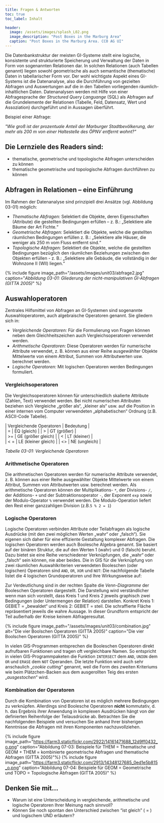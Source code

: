 ```yaml
---
title: Fragen & Antworten 
toc: true
toc_label: Inhalt

header:
  image: /assets/images/splash_L02.png
  image_description: "Post Boxes in the Marburg Area"
  caption: "Post Boxes in the Marburg Area. CC0 AG UI"
---
```



Die Datenbankstruktur der meisten GI-Systeme stellt eine logische, konsistente und strukturierte Speicherung und Verwaltung der Daten in Form von sogenannten Relationen dar. In solchen Relationen (auch Tabellen genannt) liegen sowohl geometrische als auch semantische (thematische) Daten in tabellarischer Form vor.<!--more-->  Der wohl wichtigste Aspekt eines GI-Systems ist die Datenanalyse, also die Durchführung von gezielten Abfragen und Auswertungen auf die in den Tabellen vorliegenden räumlich-inhaltlichen Daten. Datenanalysen werden mit Hilfe von einer Abfragesprache der *Structured Query Languange* (SQL) als Abfragen auf die Grundelemente der Relationen (Tabelle, Feld, Datensatz, Wert und Assoziation) durchgeführt und in Aussagen überführt.

Beispiel einer Abfrage:

*"Wie groß ist der prozentuale Anteil der Marburger Stadtbevölkerung, der mehr als 200 m von einer Haltestelle des ÖPNV entfernt wohnt?"*

## Die Lernziele des Readers sind:

  * thematische, geometrische und topologische Abfragen unterscheiden zu können
  * thematische geometrische und topologische Abfragen durchführen zu können


## Abfragen in Relationen – eine Einführung
	

Im Rahmen der Datenanalyse sind prinzipiell drei Ansätze (vgl. Abbildung 03-01) möglich:

  * *Thematische Abfragen:* Selektiert die Objekte, deren Eigenschaften (Attribute) die gestellten Bedingungen erfüllen – z. B.: „Selektiere alle Bäume der Art Fichte.“
  * *Geometrische Abfragen:* Selektiert die Objekte, welche die gestellten räumlichen Bedingungen erfüllen z. B.: „Selektiere alle Häuser, die weniger als 250 m vom Fluss entfernt sind.“
  * *Topologische Abfragen:* Selektiert die Objekte, welche die gestellten Bedingungen bezüglich den räumlichen Beziehungen zwischen den Objekten erfüllen - z. B.: „Selektiere alle Gebäude, die vollständig in der Wohnzone II (WII) liegen.“


{% include figure image_path="/assets/images/unit03/abfrage2.jpg"  caption="*Abbildung 03-01: Gliederung der nicht-manipulativen GI-Abfragen (GITTA 2005)*" %}



## Auswahloperatoren

Zentrales Hilfsmittel von Abfragen an GI-Systemen sind sogenannte Auswahloperatoren, auch algebraische Operatoren genannt. Sie gliedern sich in:

  * *Vergleichende Operatoren:* Für die Formulierung von Fragen können neben dem Gleichheitszeichen auch Vergleichsoperatoren verwendet werden.
  * *Arithmetische Operatoren:* Diese Operatoren werden für numerische Attribute verwendet, z. B. können aus einer Reihe ausgewählter Objekte Mittelwerte von einem Attribut, Summen von Attributwerten usw. berechnet werden.
  * *Logische Operatoren:* Mit logischen Operatoren werden Bedingungen formuliert.

### Vergleichsoperatoren

Die Vergleichsoperatoren können für unterschiedlich skalierte Attribute (Zahlen, Text) verwendet werden. Bei nicht numerischen Attributen beziehen sich Vergleiche „größer als“, „kleiner als“ usw. auf die Position in einer internen vom Computer verwendeten „alphabetischen“ Ordnung (z.B. ASCII-Code Tabelle).

| Vergleichende Operatoren | Bedeutung |   
| =    | EQ (gleich)                   |
| >    | GT (größer)                   |    
| >=   | GE (größer gleich)            | 
| <    | LT (kleiner)                  |    
| < =   | LE (kleiner gleich)          | 
| <>   | NE (ungleich)                 |    

*Tabelle 03-01: Vergleichende Operatoren*

### Arithmetische Operatoren

Die arithmetischen Operatoren werden für numerische Attribute verwendet, z. B. können aus einer Reihe ausgewählter Objekte Mittelwerte von einem Attribut, Summen von Attributwerten usw. berechnet werden. Als arithmetische Operatoren können der Multiplikations- `*`, der Divisions- `/`, der Additions- `+` und der Subtraktionsoperator `-`, der Exponent `exp` sowie der Modulo-Operator `%` verwendet werden. Die Modulo-Operation liefert den Rest einer ganzzahligen Division (z.B.`5 % 2 = 1`)

### Logische Operatoren

Logische Operatoren verbinden Attribute oder Teilabfragen als logische Ausdrücke (mit den zwei möglichen Werten „wahr“ oder „falsch“). Sie eigenen sich daher für eine effiziente Gestaltung komplexer Abfragen. Die logischen Operatoren werden auch Boolesche Algebra genannt. Sie basiert auf der binären Struktur, die auf den Werten 1 (wahr) und 0 (falsch) beruht. Dazu bietet sie eine Reihe verschiedener Verknüpfungen, die „wahr“ oder „falsch“ sein können, nie aber beides. Die in GIS für die Verknüpfung von zwei räumlichen Auswahlkriterien verwendeten Booleschen (oder logischen) Operatoren sind `AND`, `OR`, `XOR` und `NOT`: Die nachfolgende Tabelle listet die 4 logischen Grundoperatoren und Ihre Wirkungsweise auf:

Zur Verdeutlichung sind in der rechten Spalte die *Venn-Diagramme* der Booleschen Operatoren dargestellt. Die Darstellung wird verständlicher wenn man sich vorstellt, dass  Kreis 1 und Kreis 2 jeweils graphisch zwei Bedingungen (oder Untermengen der Relation) darstellen. Konkret Kreis 1: GEBIET = „bewaldet“ und Kreis 2: GEBIET = steil. Die schraffierte Fläche repräsentiert jeweils die wahre Aussage. In dieser Grundform entspricht der Teil außerhalb der Kreise keinem Abfrageresultat.

{% include figure image_path="/assets/images/unit03/combination.jpg" alt="Die vier Boolschen Operatoren (GITTA 2005)" caption="Die vier Boolschen Operatoren (GITTA 2005)" %}


In vielen GIS-Programmen entsprechen die Booleschen Operatoren direkt aufrufbaren Funktionen und tragen oft vergleichbare Namen. So entspricht in vielen GIS-Programmpaketen die Funktion `INTERSECT` dem `AND`, `UNION` dem `OR` und `ERASE` dem `NOT` Operanden. Die letzte Funktion wird auch sehr anschaulich „*cookie cutting*“ genannt, weil die Form des zweiten Kriteriums wie beim Plätzchen-Backen aus dem ausgerollten Teig des ersten „*ausgestochen*“ wird.

### Kombination der Operatoren

Durch die Kombination von Operatoren ist es möglich mehrere Bedingungen zu verknüpfen. Allerdings sind Boolesche Operatoren **nicht** kommutativ, d. h. das Ergebnis ihrer Anwendung in komplexen Ausdrücken hängt von der definierten Reihenfolge der Teilausdrücke ab. Betrachten Sie die nachfolgenden Beispiele und versuchen Sie anhand Ihrer bisherigen Kenntnisse die Abfragen mit ihren Komponenten nachzuvollziehen.

{% include figure image_path="https://farm3.staticflickr.com/2922/14161471688_12d9ff0432_o.png" caption="Abbildung 07-03: Beispiele für THEM = Thematische und GEOM + THEM = kombinierte geometrische Abfragen und thematische Abfragen (GITTA 2005)"%}
{% include figure image_path="https://farm3.staticflickr.com/2913/14348127685_0ed1e5b815_o.png"  caption="Abbildung 07-04:  Beispiele für GEOM = Geometrische und TOPO = Topologische Abfragen (GITTA 2005)" %}

## Denken Sie mit...

  * Warum ist eine Unterscheidung in vergleichende, arithmetische und logische Operatoren Ihrer Meinung nach sinnvoll?
  * Können Sie noch spontan den Unterschied zwischen “ist gleich” ( = ) und logischem UND erläutern?

